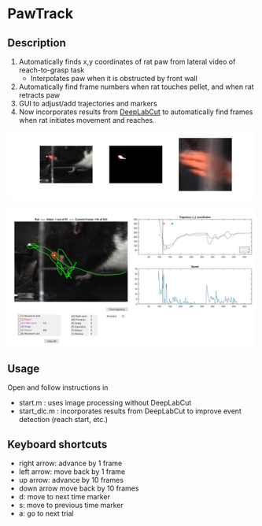 # PawTrack

## Description
1. Automatically finds x,y coordinates of rat paw from lateral video of reach-to-grasp task 
    * Interpolates paw when it is obstructed by front wall
2. Automatically find frame numbers when rat touches pellet, and when rat retracts paw
3. GUI to adjust/add trajectories and markers
4. Now incorporates results from [DeepLabCut](http://www.mousemotorlab.org/deeplabcut) to automatically find frames when rat initiates movement and reaches. 

![paw detection](images/pawdetect.jpg)

![GUI](images/gui.jpg)

## Usage
Open and follow instructions in
- start.m : uses image processing without DeepLabCut
- start_dlc.m : incorporates results from DeepLabCut to improve event detection (reach start, etc.)

## Keyboard shortcuts
- right arrow: advance by 1 frame
- left arrow: move back by 1 frame
- up arrow: advance by 10 frames
- down arrow move back by 10 frames
- d: move to next time marker
- s: move to previous time marker
- a: go to next trial


